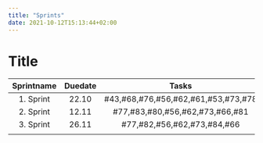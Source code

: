 ```yaml
---
title: "Sprints"
date: 2021-10-12T15:13:44+02:00
---
```


# Title

| Sprintname | Duedate | Tasks                               |
|:------------:|:---------:|:-------------------------------------:|
| 1. Sprint  | 22.10   | #43,#68,#76,#56,#62,#61,#53,#73,#78 |
| 2. Sprint  | 12.11   | #77,#83,#80,#56,#62,#73,#66,#81     |
| 3. Sprint  | 26.11   | #77,#82,#56,#62,#73,#84,#66         |
|            |         |                                     |
